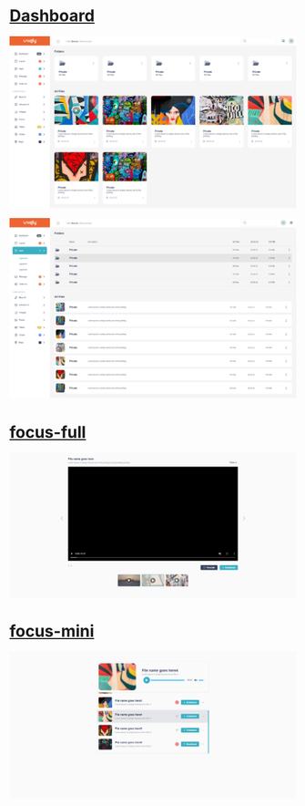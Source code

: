 # [Dashboard](https://zubairbhuian.github.io/filegallery_live/filegallery/filegallery.html)
<a href="https://zubairbhuian.github.io/filegallery_live/filegallery/filegallery.html">
<p align="center">
    <img  alt="zubairbhuian's streak" src="./screenshort/dashboard_g.png"/>
</p>

<p align="center">
    <img  alt="zubairbhuian's streak" src="./screenshort/dashboard_l.png"/>
</p>
<a/>

# [focus-full](https://zubairbhuian.github.io/filegallery_live/focus-full/focus-full.html)
<a href="https://zubairbhuian.github.io/filegallery_live/focus-full/focus-full.html">
<p align="center">
    <img  alt="zubairbhuian's streak" src="./screenshort/focus-full.png"/>
</p>
<a/>

# [focus-mini](https://zubairbhuian.github.io/filegallery_live/focus-mini/focus-mini.html)
<a href="https://zubairbhuian.github.io/filegallery_live/focus-mini/focus-mini.html">
<p align="center">
    <img  alt="zubairbhuian's streak" src="./screenshort/focus-mini.png"/>
</p>
<a/>
